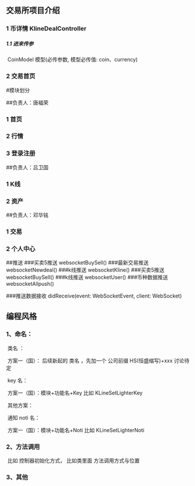 ## 交易所项目介绍



### 1 币详情 KlineDealController

##### 	1.1 进来传参

​		CoinModel 模型(必传参数, 模型必传值: coin、currency)



### 2 交易首页

#模块划分

##负责人：唐福荣
### 1 首页
### 2 行情
### 3 登录注册

##负责人：吕卫国
### 1 K线
### 2 资产

##负责人：邓华铭
### 1 交易
### 2 个人中心


##推送
###买卖5推送 websocketBuySell()
###最新交易推送 websocketNewdeal()
###k线推送 websocketKline()
###买卖5推送 websocketBuySell()
###k线推送 websocketUser()
###币种数据推送 websocketAllpush()

###推送数据接收 didReceive(event: WebSocketEvent, client: WebSocket)



## 编程风格

### **1、命名：**

​	类名 ：    

​		方案一（国）：  后续新起的 类名 ，先加一个 公司前缀 HS(恒盛缩写)+xxx   讨论待定

​	key 名：

​		方案一（国）：模块+功能名+Key    比如 KLineSetLighterKey		 

​		其他方案：		 

​	通知 noti 名： 

​		方案一（国）：模块+功能名+Noti   比如 KLineSetLighterNoti



### 2、方法调用

​	比如 控制器初始化方式， 比如类里面 方法调用方式与位置



### 3、其他

